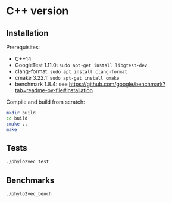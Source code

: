 # C++ version

## Installation

Prerequisites:

* C++14
* GoogleTest 1.11.0: ```sudo apt-get install libgtest-dev```
* clang-format: ```sudo apt install clang-format```
* cmake 3.22.1: ```sudo apt-get install cmake```
* benchmark 1.8.4: see <https://github.com/google/benchmark?tab=readme-ov-file#installation>

Compile and build from scratch:

```bash
mkdir build
cd build
cmake ..
make
```

## Tests

```bash
./phylo2vec_test
```

## Benchmarks

```bash
./phylo2vec_bench
```
